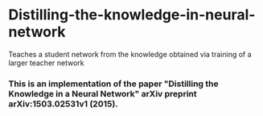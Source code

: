 # Distilling-the-knowledge-in-neural-network
Teaches a student network from the knowledge obtained via training of a larger teacher network


### This is an implementation of the paper "Distilling the Knowledge in a Neural Network" arXiv preprint arXiv:1503.02531v1 (2015).

